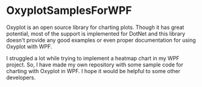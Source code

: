 # OxyplotSamplesForWPF
Oxyplot is an open source library for charting plots. Though it has great potential, most of the support is implemented for DotNet and this library doesn't provide any good examples or even proper documentation for using Oxyplot with WPF.  

I struggled a lot while trying to implement a heatmap chart in my WPF project. So, I have made my own repository with some sample code for charting with Oxyplot in WPF. I hope it would be helpful to some other developers.
